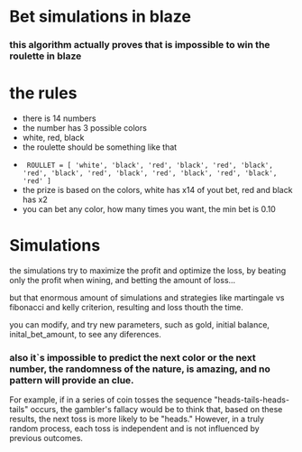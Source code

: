 # Bet simulations in blaze

### this algorithm actually proves that is impossible to win the roulette in blaze

# the rules

- there is 14 numbers
- the number has 3 possible colors
- white, red, black
- the roulette should be something like that

* ` ROULLET = [
'white', 'black', 'red', 'black', 'red', 'black', 'red', 'black', 'red',
'black', 'red', 'black', 'red', 'black', 'red'
]`
* the prize is based on the colors, white has x14 of yout bet, red and black has x2
* you can bet any color, how many times you want, the min bet is 0.10

# Simulations

the simulations try to maximize the profit and optimize the loss, by beating only the profit when wining, and betting the amount of loss...

but that enormous amount of simulations and strategies like martingale vs fibonacci and kelly criterion, resulting and loss thouth the time.

you can modify, and try new parameters, such as gold, initial balance, inital_bet_amount, to see any diferences.

### also it`s impossible to predict the next color or the next number, the randomness of the nature, is amazing, and no pattern will provide an clue.

For example, if in a series of coin tosses the sequence "heads-tails-heads-tails" occurs, the gambler's fallacy would be to think that, based on these results, the next toss is more likely to be "heads." However, in a truly random process, each toss is independent and is not influenced by previous outcomes.

